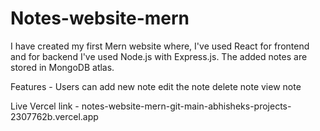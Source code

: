 # Notes-website-mern

I have created my first Mern website where, I've used React for frontend and for backend I've used Node.js with Express.js. The added notes are stored in MongoDB atlas.

Features - 
Users can add new note
edit the note
delete note
view note

Live Vercel link - notes-website-mern-git-main-abhisheks-projects-2307762b.vercel.app
